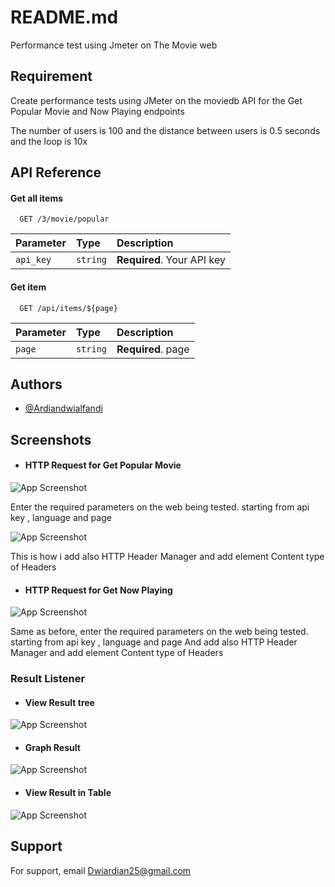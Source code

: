 # README.md

Performance test using Jmeter on The Movie web

## Requirement
Create performance tests using JMeter on the moviedb API for the Get Popular Movie and Now Playing endpoints

The number of users is 100 and the distance between users is 0.5 seconds and the loop is 10x

## API Reference

#### Get all items

```http
  GET /3/movie/popular
```

| Parameter | Type     | Description                |
| :-------- | :------- | :------------------------- |
| `api_key` | `string` | **Required**. Your API key |

#### Get item

```http
  GET /api/items/${page}
```

| Parameter | Type     | Description                       |
| :-------- | :------- | :-------------------------------- |
| `page`      | `string` | **Required**. page  |

## Authors
- [@Ardiandwialfandi](https://www.github.com/Ardiandwialfandi)

## Screenshots
- #### HTTP Request for Get Popular Movie
![App Screenshot](https://snipboard.io/B20wq1.jpg)

Enter the required parameters on the web being tested. starting from api key , language and page

![App Screenshot](https://snipboard.io/cBrbYf.jpg)

This is how i add also HTTP Header Manager and add element Content type of Headers

- #### HTTP Request for Get Now Playing
![App Screenshot](https://snipboard.io/HscjTb.jpg)

Same as before, enter the required parameters on the web being tested. starting from api key , language and page And add also HTTP Header Manager and add element Content type of Headers

### Result Listener

- #### View Result tree
![App Screenshot](https://snipboard.io/KWBroh.jpg)

- #### Graph Result
![App Screenshot](https://snipboard.io/Sp3uMh.jpg)

- #### View Result in Table
![App Screenshot](https://snipboard.io/sX65WN.jpg)

## Support

For support, email Dwiardian25@gmail.com 